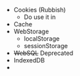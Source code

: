 - Cookies (Rubbish)
	- Do use it in
- Cache
- WebStorage
	- localStorage
	- sessionStorage
- ~~WebSQL~~ Deprecated
- IndexedDB
-